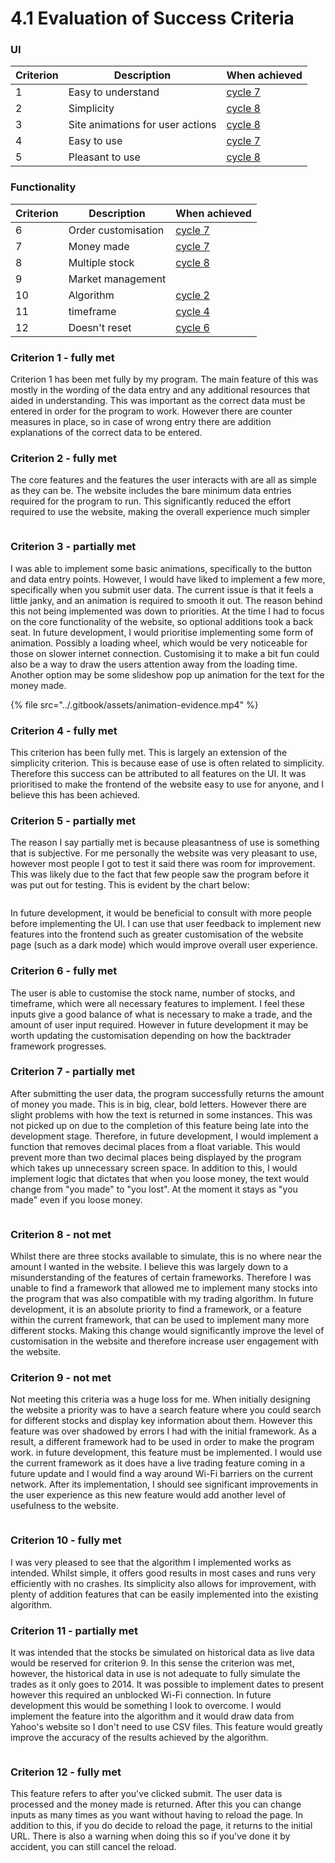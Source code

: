 # 4.1 Evaluation of Success Criteria



### UI

| Criterion | Description                      | When achieved                                         |
| --------- | -------------------------------- | ----------------------------------------------------- |
| 1         | Easy to understand               | [cycle 7](../design-and-development/2.2.7-cycle-7.md) |
| 2         | Simplicity                       | [cycle 8](../design-and-development/2.2.8-cycle-8.md) |
| 3         | Site animations for user actions | [cycle 8](../design-and-development/2.2.8-cycle-8.md) |
| 4         | Easy to use                      | [cycle 7](../design-and-development/2.2.7-cycle-7.md) |
| 5         | Pleasant to use                  | [cycle 8](../design-and-development/2.2.8-cycle-8.md) |



### Functionality

| Criterion | Description         | When achieved                                         |
| --------- | ------------------- | ----------------------------------------------------- |
| 6         | Order customisation | [cycle 7](../design-and-development/2.2.7-cycle-7.md) |
| 7         | Money made          | [cycle 7](../design-and-development/2.2.7-cycle-7.md) |
| 8         | Multiple stock      | [cycle 8](../design-and-development/2.2.8-cycle-8.md) |
| 9         | Market management   |                                                       |
| 10        | Algorithm           | [cycle 2](../design-and-development/2.2.2-cycle-2.md) |
| 11        | timeframe           | [cycle 4](../design-and-development/2.2.4-cycle-4.md) |
| 12        | Doesn't reset       | [cycle 6](../design-and-development/2.2.6-cycle-6.md) |

### Criterion 1 - fully met

Criterion 1 has been met fully by my program. The main feature of this was mostly in the wording of the data entry and any additional resources that aided in understanding. This was important as the correct data must be entered in order for the program to work. However there are counter measures in place, so in case of wrong entry there are addition explanations of the correct data to be entered.

### Criterion 2 - fully met

The core features and the features the user interacts with are all as simple as they can be. The website includes the bare minimum data entries required for the program to run. This significantly reduced the effort required to use the website, making the overall experience much simpler

<figure><img src="../.gitbook/assets/image.png" alt=""><figcaption></figcaption></figure>

### Criterion 3 - partially met

I was able to implement some basic animations, specifically to the button and data entry points. However, I would have liked to implement a few more, specifically when you submit user data. The current issue is that it feels a little janky, and an animation is required to smooth it out. The reason behind this not being implemented was down to priorities. At the time I had to focus on the core functionality of the website, so optional additions took a back seat. In future development, I would prioritise implementing some form of animation. Possibly a loading wheel, which would be very noticeable for those on slower internet connection. Customising it to make a bit fun could also be a way to draw the users attention away from the loading time. Another option may be some slideshow pop up animation for the text for the money made.

{% file src="../.gitbook/assets/animation-evidence.mp4" %}

### Criterion 4 - fully met

This criterion has been fully met. This is largely an extension of the simplicity criterion. This is because ease of use is often related to simplicity. Therefore this success can be attributed to all features on the UI. It was prioritised to make the frontend of the website easy to use for anyone, and I believe this has been achieved.

### Criterion 5 - partially met

The reason I say partially met is because pleasantness of use is something that is subjective. For me personally the website was very pleasant to use, however most people I got to test it said there was room for improvement. This was likely due to the fact that few people saw the program before it was put out for testing. This is evident by the chart below:

<figure><img src="../.gitbook/assets/image (22).png" alt=""><figcaption></figcaption></figure>

In future development, it would be beneficial to consult with more people before implementing the UI. I can use that user feedback to implement new features into the frontend such as greater customisation of the website page (such as a dark mode) which would improve overall user experience.

### Criterion 6 - fully met

The user is able to customise the stock name, number of stocks, and timeframe, which were all necessary features to implement. I feel these inputs give a good balance of what is necessary to make a trade, and the amount of user input required. However in future development it may be worth updating the customisation depending on how the backtrader framework progresses.

### Criterion 7 - partially met

After submitting the user data, the program successfully returns the amount of money you made. This is in big, clear, bold letters. However there are slight problems with how the text is returned in some instances. This was not picked up on due to the completion of this feature being late into the development stage. Therefore, in future development, I would implement a function that removes decimal places from a float variable. This would prevent more than two decimal places being displayed by the program which takes up unnecessary screen space. In addition to this, I would implement logic that dictates that when you loose money, the text would change from "you made" to "you lost". At the moment it stays as "you made" even if you loose money.

<figure><img src="../.gitbook/assets/image (1).png" alt=""><figcaption></figcaption></figure>

### Criterion 8 - not met

Whilst there are three stocks available to simulate, this is no where near the amount I wanted in the website. I believe this was largely down to a misunderstanding of the features of certain frameworks. Therefore I was unable to find a framework that allowed me to implement many stocks into the program that was also compatible with my trading algorithm. In future development, it is an absolute priority to find a framework, or a feature within the current framework, that can be used to implement many more different stocks. Making this change would significantly improve the level of customisation in the website and therefore increase user engagement with the website.

### Criterion 9 - not met

Not meeting this criteria was a huge loss for me. When initially designing the website a priority was to have a search feature where you could search for different stocks and display key information about them. However this feature was over shadowed by errors I had with the initial framework. As a result, a different framework had to be used in order to make the program work. in future development, this feature must be implemented. I would use the current framework as it does have a live trading feature coming in a future update and I would find a way around Wi-Fi barriers on the current network. After its implementation, I should see significant improvements in the user experience as this new feature would add another level of usefulness to the website.

<figure><img src="../.gitbook/assets/image (2).png" alt=""><figcaption></figcaption></figure>

### Criterion 10 - fully met

I was very pleased to see that the algorithm I implemented works as intended. Whilst simple, it offers good results in most cases and runs very efficiently with no crashes. Its simplicity also allows for improvement, with plenty of addition features that can be easily implemented into the existing algorithm.

### Criterion 11 - partially met

It was intended that the stocks be simulated on historical data as live data would be reserved for criterion 9. In this sense the criterion was met, however, the historical data in use is not adequate to fully simulate the trades as it only goes to 2014. It was possible to implement dates to present however this required an unblocked Wi-Fi connection. In future development this would be something I look to overcome. I would implement the feature into the algorithm and it would draw data from Yahoo's website so I don't need to use CSV files. This feature would greatly improve the accuracy of the results achieved by the algorithm.

<figure><img src="../.gitbook/assets/image (3).png" alt=""><figcaption></figcaption></figure>

### Criterion 12 - fully met

This feature refers to after you've clicked submit. The user data is processed and the money made is returned. After this you can change inputs as many times as you want without having to reload the page. In addition to this, if you do decide to reload the page, it returns to the initial URL. There is also a warning when doing this so if you've done it by accident, you can still cancel the reload.

